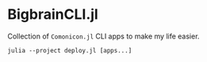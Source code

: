 # BigbrainCLI.jl

Collection of `Comonicon.jl` CLI apps to make my life easier.

```
julia --project deploy.jl [apps...]
```
